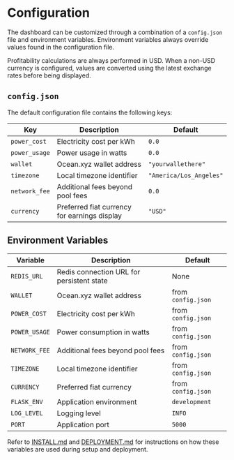 # Configuration

The dashboard can be customized through a combination of a `config.json` file and environment variables. Environment variables always override values found in the configuration file.

Profitability calculations are always performed in USD. When a non-USD currency is configured, values are converted using the latest exchange rates before being displayed.

## `config.json`

The default configuration file contains the following keys:

| Key | Description | Default |
|-----|-------------|---------|
| `power_cost` | Electricity cost per kWh | `0.0` |
| `power_usage` | Power usage in watts | `0.0` |
| `wallet` | Ocean.xyz wallet address | `"yourwallethere"` |
| `timezone` | Local timezone identifier | `"America/Los_Angeles"` |
| `network_fee` | Additional fees beyond pool fees | `0.0` |
| `currency` | Preferred fiat currency for earnings display | `"USD"` |

## Environment Variables

| Variable | Description | Default |
|----------|-------------|---------|
| `REDIS_URL` | Redis connection URL for persistent state | None |
| `WALLET` | Ocean.xyz wallet address | from `config.json` |
| `POWER_COST` | Electricity cost per kWh | from `config.json` |
| `POWER_USAGE` | Power consumption in watts | from `config.json` |
| `NETWORK_FEE` | Additional fees beyond pool fees | from `config.json` |
| `TIMEZONE` | Local timezone identifier | from `config.json` |
| `CURRENCY` | Preferred fiat currency | from `config.json` |
| `FLASK_ENV` | Application environment | `development` |
| `LOG_LEVEL` | Logging level | `INFO` |
| `PORT` | Application port | `5000` |

Refer to [INSTALL.md](INSTALL.md) and [DEPLOYMENT.md](DEPLOYMENT.md) for instructions on how these variables are used during setup and deployment.
